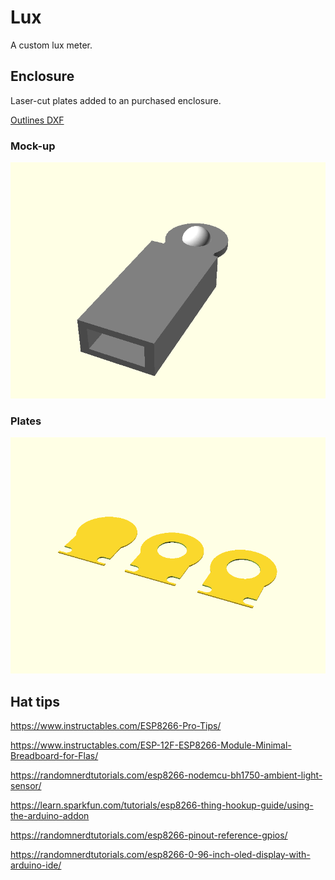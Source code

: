 # Lux

A custom lux meter.

## Enclosure

Laser-cut plates added to an purchased enclosure.

[Outlines DXF](hardware/2d_plates.dxf)

### Mock-up

![](hardware/assembled.png)

### Plates

![](hardware/plates.png)

## Hat tips

https://www.instructables.com/ESP8266-Pro-Tips/

https://www.instructables.com/ESP-12F-ESP8266-Module-Minimal-Breadboard-for-Flas/

https://randomnerdtutorials.com/esp8266-nodemcu-bh1750-ambient-light-sensor/

https://learn.sparkfun.com/tutorials/esp8266-thing-hookup-guide/using-the-arduino-addon

https://randomnerdtutorials.com/esp8266-pinout-reference-gpios/

https://randomnerdtutorials.com/esp8266-0-96-inch-oled-display-with-arduino-ide/
